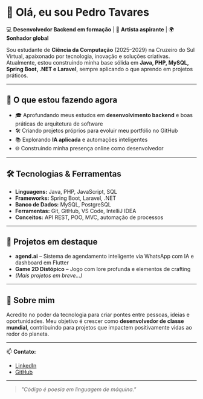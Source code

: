 # 👋 Olá, eu sou Pedro Tavares  

💻 **Desenvolvedor Backend em formação** | 🎨 **Artista aspirante** | 🌍 **Sonhador global**

Sou estudante de **Ciência da Computação** (2025–2029) na Cruzeiro do Sul Virtual, apaixonado por tecnologia, inovação e soluções criativas. Atualmente, estou construindo minha base sólida em **Java, PHP, MySQL, Spring Boot, .NET e Laravel**, sempre aplicando o que aprendo em projetos práticos.

---

## 🚀 O que estou fazendo agora
- 🎓 Aprofundando meus estudos em **desenvolvimento backend** e boas práticas de arquitetura de software  
- 🛠 Criando projetos próprios para evoluir meu portfólio no GitHub  
- 📚 Explorando **IA aplicada** e automações inteligentes  
- 🌐 Construindo minha presença online como desenvolvedor

---

## 🛠 Tecnologias & Ferramentas
- **Linguagens:** Java, PHP, JavaScript, SQL  
- **Frameworks:** Spring Boot, Laravel, .NET  
- **Banco de Dados:** MySQL, PostgreSQL  
- **Ferramentas:** Git, GitHub, VS Code, IntelliJ IDEA  
- **Conceitos:** API REST, POO, MVC, automação de processos

---

## 📌 Projetos em destaque
- **agend.ai** – Sistema de agendamento inteligente via WhatsApp com IA e dashboard em Flutter  
- **Game 2D Distópico** – Jogo com lore profunda e elementos de crafting  
- *(Mais projetos em breve...)*

---

## 🌟 Sobre mim
Acredito no poder da tecnologia para criar pontes entre pessoas, ideias e oportunidades. Meu objetivo é crescer como **desenvolvedor de classe mundial**, contribuindo para projetos que impactem positivamente vidas ao redor do planeta.

---

📫 **Contato:**  
- [LinkedIn](https://www.linkedin.com/in/pedro-tavares-dev)  
- [GitHub](https://github.com/pedro-tavares-dev)  

---
> _"Código é poesia em linguagem de máquina."_  
